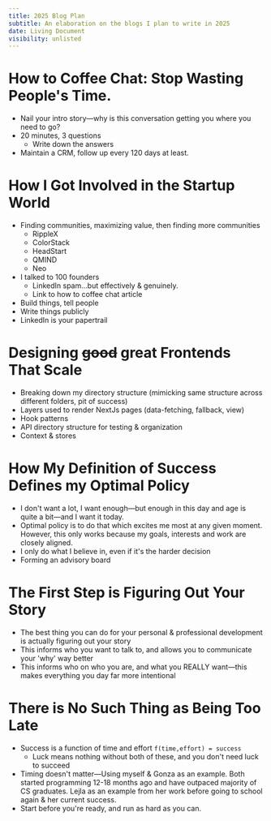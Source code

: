 ```yaml
---
title: 2025 Blog Plan
subtitle: An elaboration on the blogs I plan to write in 2025
date: Living Document
visibility: unlisted
---
```


# How to Coffee Chat: Stop Wasting People's Time.

- Nail your intro story—why is this conversation getting you where you need to go?
- 20 minutes, 3 questions
  - Write down the answers
- Maintain a CRM, follow up every 120 days at least.

# How I Got Involved in the Startup World

- Finding communities, maximizing value, then finding more communities
  - RippleX
  - ColorStack
  - HeadStart
  - QMIND
  - Neo
- I talked to 100 founders
  - LinkedIn spam...but effectively & genuinely.
  - Link to how to coffee chat article
- Build things, tell people
- Write things publicly
- LinkedIn is your papertrail

# Designing ~~good~~ great Frontends That Scale

- Breaking down my directory structure (mimicking same structure across different folders, pit of success)
- Layers used to render NextJs pages (data-fetching, fallback, view)
- Hook patterns
- API directory structure for testing & organization
- Context & stores

# How My Definition of Success Defines my Optimal Policy

- I don't want a lot, I want enough—but enough in this day and age is quite a bit—and I want it today.
- Optimal policy is to do that which excites me most at any given moment. However, this only works because my goals, interests and work are closely aligned.
- I only do what I believe in, even if it's the harder decision
- Forming an advisory board

# The First Step is Figuring Out Your Story

- The best thing you can do for your personal & professional development is actually figuring out your story
- This informs who you want to talk to, and allows you to communicate your 'why' way better
- This informs who on who you are, and what you REALLY want—this makes everything you day far more intentional

# There is No Such Thing as Being Too Late

- Success is a function of time and effort `f(time,effort) = success`
  - Luck means nothing without both of these, and you don't need luck to succeed
- Timing doesn't matter—Using myself & Gonza as an example. Both started programming 12-18 months ago and have outpaced majority of CS graduates. Lejla as an example from her work before going to school again & her current success.
- Start before you're ready, and run as hard as you can.
